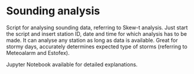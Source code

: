 # Sounding analysis 

Script for analysing sounding data, referring to Skew-t analysis. Just start the script and insert station ID, date and time for which analysis has to be made. It can analyse any station as long as data is available. Great for stormy days, accurately determines expected type of storms (referring to Meteoalarm and Estofex).

Jupyter Notebook available for detailed explanations.





